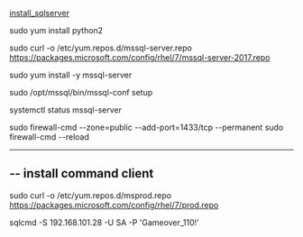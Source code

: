 [install_sqlserver](https://docs.microsoft.com/en-us/sql/linux/quickstart-install-connect-red-hat?view=sql-server-2017&preserve-view=true)

sudo yum install python2

sudo curl -o /etc/yum.repos.d/mssql-server.repo https://packages.microsoft.com/config/rhel/7/mssql-server-2017.repo

sudo yum install -y mssql-server

sudo /opt/mssql/bin/mssql-conf setup

systemctl status mssql-server

sudo firewall-cmd --zone=public --add-port=1433/tcp --permanent
sudo firewall-cmd --reload

--------------------------------------
-- install command client 
--------------------------------------

sudo curl -o /etc/yum.repos.d/msprod.repo https://packages.microsoft.com/config/rhel/7/prod.repo

sqlcmd -S 192.168.101.28 -U SA -P 'Gameover_110!'


